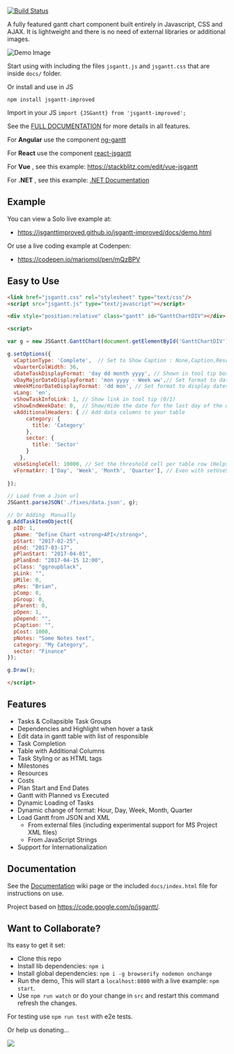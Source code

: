 [![Build Status](https://travis-ci.com/jsGanttImproved/jsgantt-improved.svg?branch=master)](https://travis-ci.com/jsGanttImproved/jsgantt-improved)

A fully featured gantt chart component built entirely in Javascript, CSS and AJAX. It is lightweight and there is no
need of external libraries or additional images.

![Demo Image](/docs/demo.gif)

Start using with including the files `jsgantt.js` and `jsgantt.css` that are inside `docs/` folder.

Or install and use in JS

`npm install jsgantt-improved`

Import in your JS `import {JSGantt} from 'jsgantt-improved';`

See the [FULL DOCUMENTATION](./Documentation.md) for more details in all features.

For **Angular** use the component [ng-gantt](https://github.com/jsGanttImproved/ng-gantt)

For **React** use the component [react-jsgantt](https://github.com/jsGanttImproved/react-jsgantt)

For **Vue** , see this example: https://stackblitz.com/edit/vue-jsgantt

For **.NET** , see this example: [.NET Documentation](./docs/DotNet.md)

## Example

You can view a Solo live example at:

* https://jsganttimproved.github.io/jsgantt-improved/docs/demo.html

Or use a live coding example at Codenpen:

* https://codepen.io/mariomol/pen/mQzBPV

## Easy to Use

```html
<link href="jsgantt.css" rel="stylesheet" type="text/css"/>
<script src="jsgantt.js" type="text/javascript"></script>

<div style="position:relative" class="gantt" id="GanttChartDIV"></div>

<script>

var g = new JSGantt.GanttChart(document.getElementById('GanttChartDIV'), 'day');

g.setOptions({
  vCaptionType: 'Complete',  // Set to Show Caption : None,Caption,Resource,Duration,Complete,     
  vQuarterColWidth: 36,
  vDateTaskDisplayFormat: 'day dd month yyyy', // Shown in tool tip box
  vDayMajorDateDisplayFormat: 'mon yyyy - Week ww',// Set format to dates in the "Major" header of the "Day" view
  vWeekMinorDateDisplayFormat: 'dd mon', // Set format to display dates in the "Minor" header of the "Week" view
  vLang: 'en',
  vShowTaskInfoLink: 1, // Show link in tool tip (0/1)
  vShowEndWeekDate: 0,  // Show/Hide the date for the last day of the week in header for daily
  vAdditionalHeaders: { // Add data columns to your table
      category: {
        title: 'Category'
      },
      sector: {
        title: 'Sector'
      }
    },
  vUseSingleCell: 10000, // Set the threshold cell per table row (Helps performance for large data.
  vFormatArr: ['Day', 'Week', 'Month', 'Quarter'], // Even with setUseSingleCell using Hour format on such a large chart can cause issues in some browsers,
  
});

// Load from a Json url
JSGantt.parseJSON('./fixes/data.json', g);

// Or Adding  Manually
g.AddTaskItemObject({
  pID: 1,
  pName: "Define Chart <strong>API</strong>",
  pStart: "2017-02-25",
  pEnd: "2017-03-17",
  pPlanStart: "2017-04-01",
  pPlanEnd: "2017-04-15 12:00",
  pClass: "ggroupblack",
  pLink: "",
  pMile: 0,
  pRes: "Brian",
  pComp: 0,
  pGroup: 0,
  pParent: 0,
  pOpen: 1,
  pDepend: "",
  pCaption: "",
  pCost: 1000,
  pNotes: "Some Notes text",
  category: "My Category",
  sector: "Finance"
});

g.Draw();

</script>
```

## Features

* Tasks & Collapsible Task Groups
* Dependencies and Highlight when hover a task
* Edit data in gantt table with list of responsible
* Task Completion
* Table with Additional Columns
* Task Styling or as HTML tags
* Milestones
* Resources
* Costs
* Plan Start and End Dates
* Gantt with Planned vs Executed
* Dynamic Loading of Tasks
* Dynamic change of format: Hour, Day, Week, Month, Quarter
* Load Gantt from JSON and XML
    * From external files (including experimental support for MS Project XML files)
    * From JavaScript Strings
* Support for Internationalization

## Documentation

See the [Documentation](./Documentation.md) wiki page or the included ``docs/index.html`` file for instructions on use.

Project based on https://code.google.com/p/jsgantt/.

## Want to Collaborate?

Its easy to get it set:

* Clone this repo
* Install lib dependencies: `npm i`
* Install global dependencies: `npm i -g browserify nodemon onchange`
* Run the demo, This will start a `localhost:8080` with a live example:  `npm start`.
* Use `npm run watch` or do your change in `src` and restart this command refresh the changes.

For testing use `npm run test` with e2e tests.

Or help us donating...

[![](https://www.paypalobjects.com/en_US/i/btn/btn_donateCC_LG.gif)](https://www.paypal.com/cgi-bin/webscr?cmd=_s-xclick&hosted_button_id=S7B43P63C5QEN)

